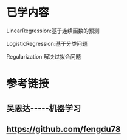 # 已学内容
LinearRegression:基于连续函数的预测  

LogisticRegression:基于分类问题  

Regularization:解决过拟合问题

# 参考链接
## 吴恩达-----机器学习
## https://github.com/fengdu78